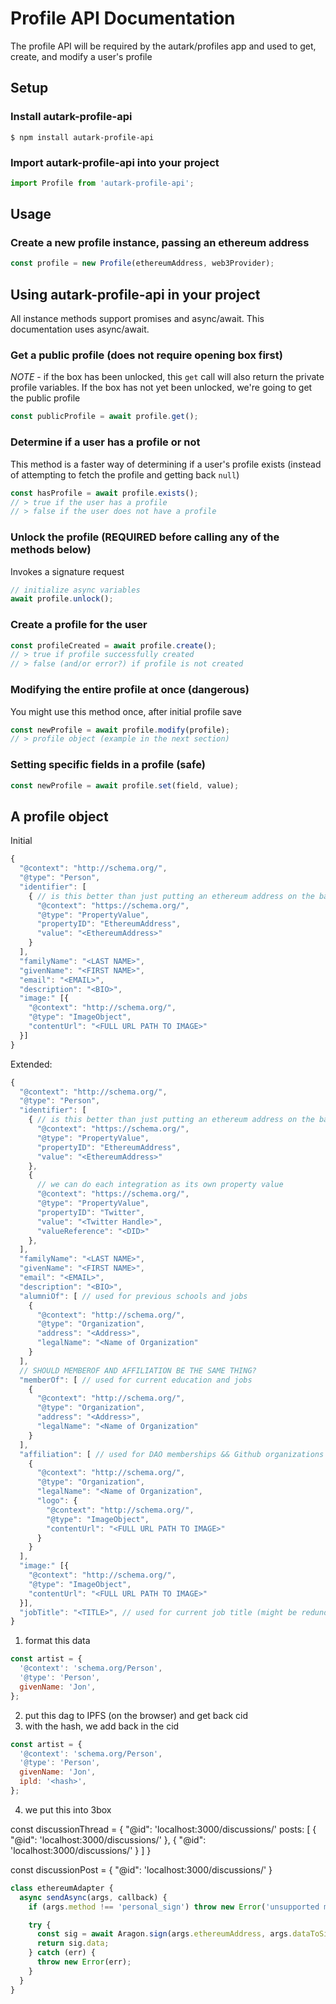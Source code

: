 # Profile API Documentation

The profile API will be required by the autark/profiles app and used to get, create, and modify a user's profile

## Setup

### Install autark-profile-api

```
$ npm install autark-profile-api
```

### Import autark-profile-api into your project

```js
import Profile from 'autark-profile-api';
```

## Usage

### Create a new profile instance, passing an ethereum address

```js
const profile = new Profile(ethereumAddress, web3Provider);
```

## Using autark-profile-api in your project

All instance methods support promises and async/await. This documentation uses async/await.

### Get a public profile (does not require opening box first)

_NOTE_ - if the box has been unlocked, this `get` call will also return the private profile variables. If the box has not yet been unlocked, we're going to get the public profile

```js
const publicProfile = await profile.get();
```

### Determine if a user has a profile or not

This method is a faster way of determining if a user's profile exists (instead of attempting to fetch the profile and getting back `null`)

```js
const hasProfile = await profile.exists();
// > true if the user has a profile
// > false if the user does not have a profile
```

### Unlock the profile (REQUIRED before calling any of the methods below)

Invokes a signature request

```js
// initialize async variables
await profile.unlock();
```

### Create a profile for the user

```js
const profileCreated = await profile.create();
// > true if profile successfully created
// > false (and/or error?) if profile is not created
```

### Modifying the entire profile at once (dangerous)

You might use this method once, after initial profile save

```js
const newProfile = await profile.modify(profile);
// > profile object (example in the next section)
```

### Setting specific fields in a profile (safe)

```js
const newProfile = await profile.set(field, value);
```

## A profile object

Initial

```js
{
  "@context": "http://schema.org/",
  "@type": "Person",
  "identifier": [
    { // is this better than just putting an ethereum address on the base layer?
      "@context": "https://schema.org/",
      "@type": "PropertyValue",
      "propertyID": "EthereumAddress",
      "value": "<EthereumAddress>"
    }
  ],
  "familyName": "<LAST NAME>",
  "givenName": "<FIRST NAME>",
  "email": "<EMAIL>",
  "description": "<BIO>",
  "image:" [{
    "@context": "http://schema.org/",
    "@type": "ImageObject",
    "contentUrl": "<FULL URL PATH TO IMAGE>"
  }]
}
```

Extended:

```js
{
  "@context": "http://schema.org/",
  "@type": "Person",
  "identifier": [
    { // is this better than just putting an ethereum address on the base layer?
      "@context": "https://schema.org/",
      "@type": "PropertyValue",
      "propertyID": "EthereumAddress",
      "value": "<EthereumAddress>"
    },
    {
      // we can do each integration as its own property value
      "@context": "https://schema.org/",
      "@type": "PropertyValue",
      "propertyID": "Twitter",
      "value": "<Twitter Handle>",
      "valueReference": "<DID>"
    },
  ],
  "familyName": "<LAST NAME>",
  "givenName": "<FIRST NAME>",
  "email": "<EMAIL>",
  "description": "<BIO>",
  "alumniOf": [ // used for previous schools and jobs
    {
      "@context": "http://schema.org/",
      "@type": "Organization",
      "address": "<Address>",
      "legalName": "<Name of Organization"
    }
  ],
  // SHOULD MEMBEROF AND AFFILIATION BE THE SAME THING?
  "memberOf": [ // used for current education and jobs
    {
      "@context": "http://schema.org/",
      "@type": "Organization",
      "address": "<Address>",
      "legalName": "<Name of Organization"
    }
  ],
  "affiliation": [ // used for DAO memberships && Github organizations
    {
      "@context": "http://schema.org/",
      "@type": "Organization",
      "legalName": "<Name of Organization",
      "logo": {
        "@context": "http://schema.org/",
        "@type": "ImageObject",
        "contentUrl": "<FULL URL PATH TO IMAGE>"
      }
    }
  ],
  "image:" [{
    "@context": "http://schema.org/",
    "@type": "ImageObject",
    "contentUrl": "<FULL URL PATH TO IMAGE>"
  }],
  "jobTitle": "<TITLE>", // used for current job title (might be redundant for memberOf)
}
```

1. format this data

```js
const artist = {
  '@context': 'schema.org/Person',
  '@type': 'Person',
  givenName: 'Jon',
};
```

2. put this dag to IPFS (on the browser) and get back cid
3. with the hash, we add back in the cid

```js
const artist = {
  '@context': 'schema.org/Person',
  '@type': 'Person',
  givenName: 'Jon',
  ipld: '<hash>',
};
```

4. we put this into 3box

const discussionThread = {
"@id": 'localhost:3000/discussions/<cid>'
posts: [
{
"@id": 'localhost:3000/discussions/<cid>'
},
{
"@id": 'localhost:3000/discussions/<cid>'
}
]
}

const discussionPost = {
"@id": 'localhost:3000/discussions/<cid>'
}

```js
class ethereumAdapter {
  async sendAsync(args, callback) {
    if (args.method !== 'personal_sign') throw new Error('unsupported method');

    try {
      const sig = await Aragon.sign(args.ethereumAddress, args.dataToSign);
      return sig.data;
    } catch (err) {
      throw new Error(err);
    }
  }
}
```
